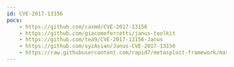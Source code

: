 ```yaml
---
id: CVE-2017-13156
pocs:
    - https://github.com/caxmd/CVE-2017-13156
    - https://github.com/giacomoferretti/janus-toolkit
    - https://github.com/tea9/CVE-2017-13156-Janus
    - https://github.com/xyzAsian/Janus-CVE-2017-13156
    - https://raw.githubusercontent.com/rapid7/metasploit-framework/master/modules/exploits/android/local/janus.rb
---
```

